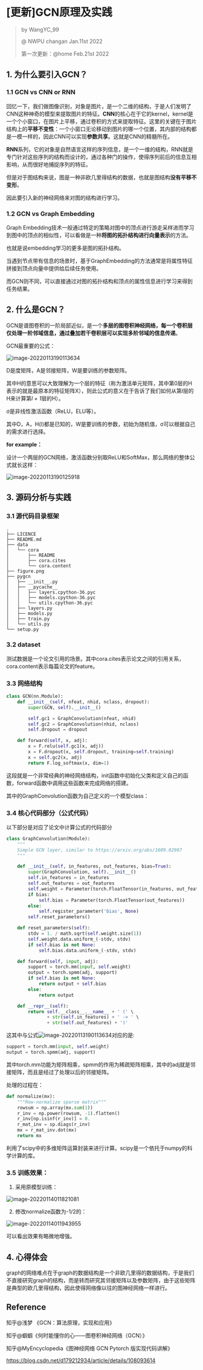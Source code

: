 # [更新]GCN原理及实践

> by WangYC_99
>
> @ NWPU changan Jan.11st 2022
>
> 第一次更新：@home Feb.21st 2022

## 1. 为什么要引入GCN？

### 1.1 GCN vs CNN or RNN

回忆一下，我们做图像识别，对象是图片，是一个二维的结构，于是人们发明了CNN这种神奇的模型来提取图片的特征。**CNN**的核心在于它的kernel，kernel是一个个小窗口，在图片上平移，通过卷积的方式来提取特征。这里的关键在于图片结构上的**平移不变性**：一个小窗口无论移动到图片的哪一个位置，其内部的结构都是一模一样的，因此CNN可以实现**参数共享**。这就是CNN的精髓所在。

**RNN**系列，它的对象是自然语言这样的序列信息，是一个一维的结构，RNN就是专门针对这些序列的结构而设计的，通过各种门的操作，使得序列前后的信息互相影响，从而很好地捕捉序列的特征。

但是对于图结构来说，图是一种非欧几里得结构的数据，也就是图结构**没有平移不变形**。

因此要引入新的神经网络来对图的结构进行学习。

### 1.2 GCN vs Graph Embedding

Graph Embedding技术一般通过特定的策略对图中的顶点进行游走采样进而学习到图中的顶点的相似性，可以看做是一种**将图的拓扑结构进行向量表示**的方法。

也就是说embedding学习的更多是图的拓扑结构。

当遇到节点带有信息的场景时，基于GraphEmbedding的方法通常是将属性特征拼接到顶点向量中提供给后续任务使用。

而GCN则不同，可以直接通过对图的拓扑结构和顶点的属性信息进行学习来得到任务结果。

## 2. 什么是GCN？

GCN是谱图卷积的一阶局部近似，是一个**多层的图卷积神经网络，每一个卷积层仅处理一阶邻域信息，通过叠加若干卷积层可以实现多阶邻域的信息传递**。

GCN最重要的公式：

![image-20220113190113634](GCN原理及实践.assets/image-20220113190113634.png)

D是度矩阵，A是邻接矩阵，W是要训练的参数矩阵。

其中H的意思可以大致理解为一个层的特征（称为激活单元矩阵，其中第0层的H表示的就是最原本的特征矩阵X），则此公式的意义在于告诉了我们如何从第*l*层的H来计算第*l + 1*层的H）。

σ是非线性激活函数（ReLU，ELU等）。

其中D，A，H(l)都是已知的，W是要训练的参数，初始为随机值，σ可以根据自己的需求进行选择。

**for example：**

设计一个两层的GCN网络，激活函数分别取ReLU和SoftMax，那么网络的整体公式就长这样：

![image-20220113190125918](GCN原理及实践.assets/image-20220113190125918.png)

## 3. 源码分析与实践

### 3.1 源代码目录框架

```
.
├── LICENCE
├── README.md
├── data
│   └── cora
│       ├── README
│       ├── cora.cites
│       └── cora.content
├── figure.png
├── pygcn
│   ├── __init__.py
│   ├── __pycache__
│   │   ├── layers.cpython-36.pyc
│   │   ├── models.cpython-36.pyc
│   │   └── utils.cpython-36.pyc
│   ├── layers.py
│   ├── models.py
│   ├── train.py
│   └── utils.py
└── setup.py
```

### 3.2 dataset

测试数据是一个论文引用的场景。其中cora.cites表示论文之间的引用关系，cora.content表示每篇论文的feature。

### 3.3 网络结构

```python
class GCN(nn.Module):
    def __init__(self, nfeat, nhid, nclass, dropout):
        super(GCN, self).__init__()

        self.gc1 = GraphConvolution(nfeat, nhid)
        self.gc2 = GraphConvolution(nhid, nclass)
        self.dropout = dropout

    def forward(self, x, adj):
        x = F.relu(self.gc1(x, adj))
        x = F.dropout(x, self.dropout, training=self.training)
        x = self.gc2(x, adj)
        return F.log_softmax(x, dim=1)
```

这段就是一个非常经典的神经网络结构，init函数中初始化父类和定义自己的函数，forward函数中调用这些函数来完成网络的搭建。

其中的GraphConvolution函数为自己定义的一个模型class：

### 3.4 核心代码部分（公式代码）

以下部分是对应了论文中计算公式的代码部分

```python
class GraphConvolution(Module):
    """
    Simple GCN layer, similar to https://arxiv.org/abs/1609.02907
    """

    def __init__(self, in_features, out_features, bias=True):
        super(GraphConvolution, self).__init__()
        self.in_features = in_features
        self.out_features = out_features
        self.weight = Parameter(torch.FloatTensor(in_features, out_features))
        if bias:
            self.bias = Parameter(torch.FloatTensor(out_features))
        else:
            self.register_parameter('bias', None)
        self.reset_parameters()

    def reset_parameters(self):
        stdv = 1. / math.sqrt(self.weight.size(1))
        self.weight.data.uniform_(-stdv, stdv)
        if self.bias is not None:
            self.bias.data.uniform_(-stdv, stdv)

    def forward(self, input, adj):
        support = torch.mm(input, self.weight)
        output = torch.spmm(adj, support)
        if self.bias is not None:
            return output + self.bias
        else:
            return output

    def __repr__(self):
        return self.__class__.__name__ + ' (' \
               + str(self.in_features) + ' -> ' \
               + str(self.out_features) + ')'
```

这其中与公式![image-20220113190113634](GCN原理及实践.assets/image-20220113190113634.png)对应的是:

```python
support = torch.mm(input, self.weight)
output = torch.spmm(adj, support)
```

其中torch.mm功能为矩阵相乘，spmm的作用为稀疏矩阵相乘，其中的adj就是邻接矩阵，而且是经过了处理以后的邻接矩阵。

处理的过程在：

```python
def normalize(mx):
    """Row-normalize sparse matrix"""
    rowsum = np.array(mx.sum(1))
    r_inv = np.power(rowsum, -1).flatten()
    r_inv[np.isinf(r_inv)] = 0.
    r_mat_inv = sp.diags(r_inv)
    mx = r_mat_inv.dot(mx)
    return mx
```

利用了scipy中的多维矩阵运算封装来进行计算。scipy是一个依托于numpy的科学计算的库。

### 3.5 训练效果：

1. 采用原模型训练：

![image-20220114011821081](GCN原理及实践.assets/image-20220114011821081.png)

2. 修改normalize函数为-1/2的：

![image-20220114011943955](GCN原理及实践.assets/image-20220114011943955.png)

可以看出效果有略微地增强。

## 4. 心得体会

graph的网络难点在于graph的数据结构是一个非欧几里得的数据结构，于是我们不直接研究graph的结构，而是转而研究其邻接矩阵以及参数矩阵，由于这些矩阵是典型的欧几里得结构，因此使得网络像以往的图神经网络一样进行。

## Reference

<a herf="https://zhuanlan.zhihu.com/p/78624225">知乎@浅梦 《GCN：算法原理，实现和应用》</a>

<a herf="https://zhuanlan.zhihu.com/p/78624225">知乎@蝈蝈《何时能懂你的心——图卷积神经网络（GCN）》</a>

<a herf="https://zhuanlan.zhihu.com/p/78624225">知乎@MyEncyclopedia《图神经网络 GCN Pytorch 版实现代码讲解》</a>

https://blog.csdn.net/d179212934/article/details/108093614

